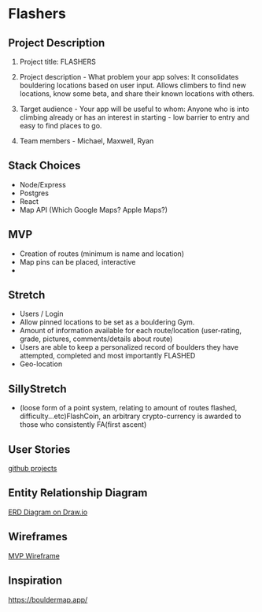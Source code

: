 # Flashers

## Project Description
1. Project title: FLASHERS

2. Project description - What problem your app solves: It consolidates bouldering locations based on user input. Allows climbers to find new locations, know some beta, and share their known locations with others. 

3. Target audience - Your app will be useful to whom: Anyone who is into climbing already or has an interest in starting - low barrier to entry and easy to find places to go. 

4. Team members - Michael, Maxwell, Ryan

## Stack Choices
  - Node/Express 
  - Postgres
  - React
  - Map API (Which Google Maps? Apple Maps?)

## MVP
- Creation of routes (minimum is name and location)
- Map pins can be placed, interactive
-

## Stretch
- Users / Login
- Allow pinned locations to be set as a bouldering Gym. 
- Amount of information available for each route/location (user-rating, grade, pictures, comments/details about route)
- Users are able to keep a personalized record of boulders they have attempted, completed and most importantly FLASHED
- Geo-location

## SillyStretch
- (loose form of a point system, relating to amount of routes flashed, difficulty...etc)FlashCoin, an arbitrary crypto-currency is awarded to those who consistently FA(first ascent)

## User Stories
[github projects](https://github.com/ryanallenk/flashers/projects/1)

## Entity Relationship Diagram

[ERD Diagram on Draw.io](https://drive.google.com/file/d/1Wn7J69STbKsC7jDE-W2O6wSQLfLdnDMv/view?usp=sharing)

## Wireframes
[MVP Wireframe](https://drive.google.com/file/d/1x6rn1uzxOCSvKLBZg4PHR9uVR8ZMx3nl/view?usp=sharing)
## Inspiration

https://bouldermap.app/